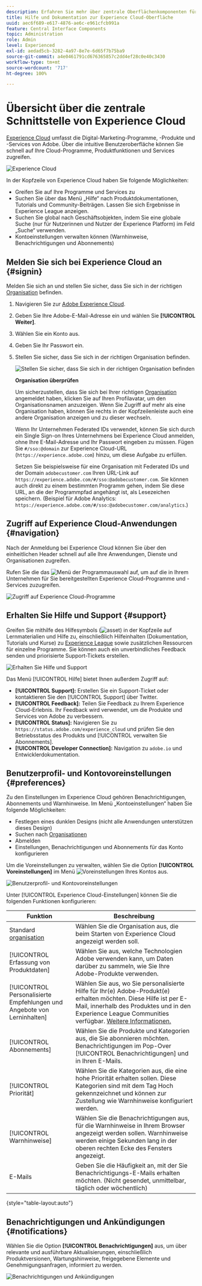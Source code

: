 ```yaml
---
description: Erfahren Sie mehr über zentrale Oberflächenkomponenten für Experience Cloud. Diese Hilfe enthält Benutzer- und Produktverwaltung in der Admin Console, die Aktivierung von Programmen für Experience Cloud-Services sowie Hilfe zur Zielgruppenbibliothek, zu Kundenattributen, Experience Cloud-Elementen und mehr.
title: Hilfe und Dokumentation zur Experience Cloud-Oberfläche
uuid: aec6f689-e617-4876-ae6c-e961cfcb991a
feature: Central Interface Components
topic: Administration
role: Admin
level: Experienced
exl-id: aedad5cb-3282-4a97-8e7e-6d65f7b75ba9
source-git-commit: a4e0461791cd676365857c2dd4ef28c0e40c3430
workflow-type: tm+mt
source-wordcount: '717'
ht-degree: 100%

---
```


# Übersicht über die zentrale Schnittstelle von Experience Cloud

[Experience Cloud](https://experience.adobe.com) umfasst die Digital-Marketing-Programme, -Produkte und -Services von Adobe. Über die intuitive Benutzeroberfläche können Sie schnell auf Ihre Cloud-Programme, Produktfunktionen und Services zugreifen.

![Experience Cloud](assets/landing.png)

In der Kopfzeile von Experience Cloud haben Sie folgende Möglichkeiten:

* Greifen Sie auf Ihre Programme und Services zu
* Suchen Sie über das Menü „Hilfe“ nach Produktdokumentationen, Tutorials und Community-Beiträgen. Lassen Sie sich Ergebnisse in Experience League anzeigen.
* Suchen Sie global nach Geschäftsobjekten, indem Sie eine globale Suche (nur für Nutzerinnen und Nutzer der Experience Platform) im Feld „Suche“ verwenden.
* Kontoeinstellungen verwalten können (Warnhinweise, Benachrichtigungen und Abonnements)

## Melden Sie sich bei Experience Cloud an {#signin}

Melden Sie sich an und stellen Sie sicher, dass Sie sich in der richtigen [Organisation](administration/organizations.md) befinden.

1. Navigieren Sie zur [Adobe Experience Cloud](https://experience.adobe.com).
1. Geben Sie Ihre Adobe-E-Mail-Adresse ein und wählen Sie **[!UICONTROL Weiter]**.
1. Wählen Sie ein Konto aus.
1. Geben Sie Ihr Passwort ein.
1. Stellen Sie sicher, dass Sie sich in der richtigen Organisation befinden.

   ![Stellen Sie sicher, dass Sie sich in der richtigen Organisation befinden](assets/organizations-menu.png)

   **Organisation überprüfen**

   Um sicherzustellen, dass Sie sich bei Ihrer richtigen [Organisation](administration/organizations.md) angemeldet haben, klicken Sie auf Ihren Profilavatar, um den Organisationsnamen anzuzeigen. Wenn Sie Zugriff auf mehr als eine Organisation haben, können Sie rechts in der Kopfzeilenleiste auch eine andere Organisation anzeigen und zu dieser wechseln.

   Wenn Ihr Unternehmen Federated IDs verwendet, können Sie sich durch ein Single Sign-on Ihres Unternehmens bei Experience Cloud anmelden, ohne Ihre E-Mail-Adresse und Ihr Passwort eingeben zu müssen. Fügen Sie `#/sso:@domain` zur Experience Cloud-URL (`https://experience.adobe.com`) hinzu, um diese Aufgabe zu erfüllen.

   Setzen Sie beispielsweise für eine Organisation mit Federated IDs und der Domain `adobecustomer.com` Ihren URL-Link auf `https://experience.adobe.com/#/sso:@adobecustomer.com`. Sie können auch direkt zu einem bestimmten Programm gehen, indem Sie diese URL, an die der Programmpfad angehängt ist, als Lesezeichen speichern. (Beispiel für Adobe Analytics: `https://experience.adobe.com/#/sso:@adobecustomer.com/analytics`.)

## Zugriff auf Experience Cloud-Anwendungen {#navigation}

Nach der Anmeldung bei Experience Cloud können Sie über den einheitlichen Header schnell auf alle Ihre Anwendungen, Dienste und Organisationen zugreifen.

Rufen Sie die das ![Menü](assets/menu-icon.png) der Programmauswahl auf, um auf die in Ihrem Unternehmen für Sie bereitgestellten Experience Cloud-Programme und -Services zuzugreifen.

![Zugriff auf Experience Cloud-Programme](assets/platform-core-services.png)

## Erhalten Sie Hilfe und Support {#support}

Greifen Sie mithilfe des Hilfesymbols (![asset](assets/help-icon.png)) in der Kopfzeile auf Lernmaterialien und Hilfe zu, einschließlich Hilfeinhalten (Dokumentation, Tutorials und Kurse) zu [Experience League](https://experienceleague.adobe.com/?lang=de#home) sowie zusätzlichen Ressourcen für einzelne Programme. Sie können auch ein unverbindliches Feedback senden und priorisierte Support-Tickets erstellen.

![Erhalten Sie Hilfe und Support](assets/search-menu.png)

Das Menü [!UICONTROL Hilfe] bietet Ihnen außerdem Zugriff auf:

* **[!UICONTROL Support]:** Erstellen Sie ein Support-Ticket oder kontaktieren Sie den [!UICONTROL Support] über Twitter.
* **[!UICONTROL Feedback]:** Teilen Sie Feedback zu Ihrem Experience Cloud-Erlebnis. Ihr Feedback wird verwendet, um die Produkte und Services von Adobe zu verbessern.
* **[!UICONTROL Status]:** Navigieren Sie zu `https://status.adobe.com/experience_cloud` und prüfen Sie den Betriebsstatus des Produkts und [!UICONTROL verwalten Sie Abonnements].
* **[!UICONTROL Developer Connection]:** Navigation zu `adobe.io` und Entwicklerdokumentation.

## Benutzerprofil- und Kontovoreinstellungen {#preferences}

Zu den Einstellungen im Experience Cloud gehören Benachrichtigungen, Abonnements und Warnhinweise. Im Menü „Kontoeinstellungen“ haben Sie folgende Möglichkeiten:

* Festlegen eines dunklen Designs (nicht alle Anwendungen unterstützen dieses Design)
* Suchen nach [Organisationen](administration/organizations.md)
* Abmelden
* Einstellungen, Benachrichtigungen und Abonnements für das Konto konfigurieren

Um die Voreinstellungen zu verwalten, wählen Sie die Option **[!UICONTROL Voreinstellungen]** im Menü ![Voreinstellungen](assets/preferences-icon-sm.png) Ihres Kontos aus.

![Benutzerprofil- und Kontovoreinstellungen](assets/preferences-page.png)

Unter [!UICONTROL Experience Cloud-Einstellungen] können Sie die folgenden Funktionen konfigurieren:

| Funktion | Beschreibung |
|--- |--- |
| Standard [organisation](administration/organizations.md) | Wählen Sie die Organisation aus, die beim Starten von Experience Cloud angezeigt werden soll. |
| [!UICONTROL Erfassung von Produktdaten] | Wählen Sie aus, welche Technologien Adobe verwenden kann, um Daten darüber zu sammeln, wie Sie Ihre Adobe-Produkte verwenden. |
| [!UICONTROL Personalisierte Empfehlungen und Angebote von Lerninhalten] | Wählen Sie aus, wo Sie personalisierte Hilfe für Ihr(e) Adobe-Produkt(e) erhalten möchten. Diese Hilfe ist per E-Mail, innerhalb des Produktes und in den Experience League Communities verfügbar. [Weitere Informationen.](features/personalized-learning.md) |
| [!UICONTROL Abonnements] | Wählen Sie die Produkte und Kategorien aus, die Sie abonnieren möchten. Benachrichtigungen im Pop-Over [!UICONTROL Benachrichtigungen] und in Ihren E-Mails. |
| [!UICONTROL Priorität] | Wählen Sie die Kategorien aus, die eine hohe Priorität erhalten sollen. Diese Kategorien sind mit dem Tag Hoch gekennzeichnet und können zur Zustellung wie Warnhinweise konfiguriert werden. |
| [!UICONTROL Warnhinweise] | Wählen Sie die Benachrichtigungen aus, für die Warnhinweise in Ihrem Browser angezeigt werden sollen. Warnhinweise werden einige Sekunden lang in der oberen rechten Ecke des Fensters angezeigt. |
| E-Mails | Geben Sie die Häufigkeit an, mit der Sie Benachrichtigungs-E-Mails erhalten möchten. (Nicht gesendet, unmittelbar, täglich oder wöchentlich) |

{style="table-layout:auto"}

## Benachrichtigungen und Ankündigungen {#notifications}

Wählen Sie die Option **[!UICONTROL Benachrichtigungen]** aus, um über relevante und ausführbare Aktualisierungen, einschließlich Produktversionen, Wartungshinweise, freigegebene Elemente und Genehmigungsanfragen, informiert zu werden.

![Benachrichtigungen und Ankündigungen](assets/notifications-menu-small.png)
